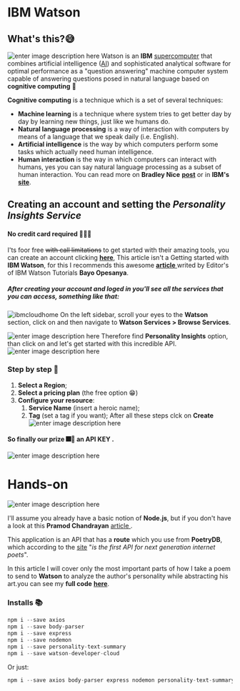# IBM  Watson
## What's this?😅
![enter image description here](https://image.slidesharecdn.com/ibmwatsonprogressandroadmap-saxena-130223073801-phpapp01/95/ibm-watson-progress-and-2013-roadmap-2-638.jpg?cb=1361726097)
  Watson is an **IBM** [supercomputer](https://whatis.techtarget.com/definition/supercomputer) that combines artificial intelligence ([AI](https://searchenterpriseai.techtarget.com/definition/AI-Artificial-Intelligence)) and sophisticated analytical software for optimal performance as a "question answering" machine computer system capable of answering questions posed in natural language based on  **cognitive computing** 🤯

**Cognitive computing**  is a technique which is a set of several techniques:

-   **Machine learning**  is a technique where system tries to get better day by day by learning new things, just like we humans do.
-   **Natural language processing**  is a way of interaction with computers by means of a language that we speak daily (i.e. English).
-   **Artificial intelligence**  is the way by which computers perform some tasks which actually need human intelligence.
-   **Human interaction**  is the way in which computers can interact with humans, yes you can say natural language processing as a subset of human interaction.
You can read more on **Bradley Nice** [**post**](https://medium.com/level-up-web/what-is-ibm-watson-6bde12688504) or in **IBM's** [**site**](https://www.ibm.com/watson).
## Creating an account and setting the *Personality Insights Service* 
#### No credit card required 🤠🎊✨
I'ts foor free ~~with call limitations~~ to get started with their amazing tools, you can create an account clicking [**here**](https://cloud.ibm.com/registration?target=/developer/watson/launch-tool/conversation&hideTours=true&cm_sp=WatsonPlatform-WatsonPlatform-_-OnPageNavCTA-IBMWatson_Conversation-_-Watson_Developer_Website), This article isn't a Getting started with **IBM Watson**, for this I recommends this awesome [**article** ](https://medium.com/ibm-watson-tutorials/getting-started-with-ibm-watson-95b10ca145f6) writed by Editor's of IBM Watson Tutorials **Bayo Opesanya**.

##### After creating your account and loged in you'll see all the services that you can access, something like that:

![ibmcloudhome](https://miro.medium.com/max/2560/1*JBMUv23KNHTVjrZB5hC9og.png)
On the left sidebar, scroll your eyes to the **Watson** section, click on and then navigate to **Watson Services > Browse Services**.

![enter image description here](https://i.imgur.com/g3EyJZq.png)
 Therefore find **Personality Insights** option, than click on and let's get started with this incredible API.
 ![enter image description here](https://i.imgur.com/Ejhpddp.png)
### Step by step 📝
1) **Select a Region**;
2) **Select a pricing plan** (the free option 😁)
3) **Configure your resource**:
	1) **Service Name** (insert a heroic name);
	2) **Tag** (set a tag if you want);
After all these steps clck on **Create**
![enter image description here](https://i.imgur.com/RZZvM8K.png)
#### So finally our prize 🎆🎉 an **API KEY**  .
![enter image description here](https://i.imgur.com/gyEbCIU.png)

# Hands-on
![enter image description here](https://i.imgur.com/C4Kx8Q9.jpg)
  
I'll assume you already have a basic notion of **Node.js**, but if you don't have a look at this **Pramod Chandrayan** [article ](https://codeburst.io/getting-started-with-node-js-a-beginners-guide-b03e25bca71b).
  
This application is an API that has a **route** which you use from **PoetryDB**, which according to the [site](https://github.com/thundercomb/poetrydb/blob/master/README.md) "*is the first API for next generation internet poets*".
 
In this article I will cover only the most important parts of how I take a poem to send to **Watson** to analyze the author's personality while abstracting his art.you can see my **full code** [**here**](https://github.com/wakeupmh/JS/tree/master/serverlessLabs/PersonalityInsight/api).
### Installs 📚
```javascript
npm i --save axios 
npm i --save body-parser 
npm i --save express 
npm i --save nodemon 
npm i --save personality-text-summary 
npm i --save watson-developer-cloud

```
Or just:
```javascript
npm i --save axios body-parser express nodemon personality-text-summary watson-developer-cloud
```
